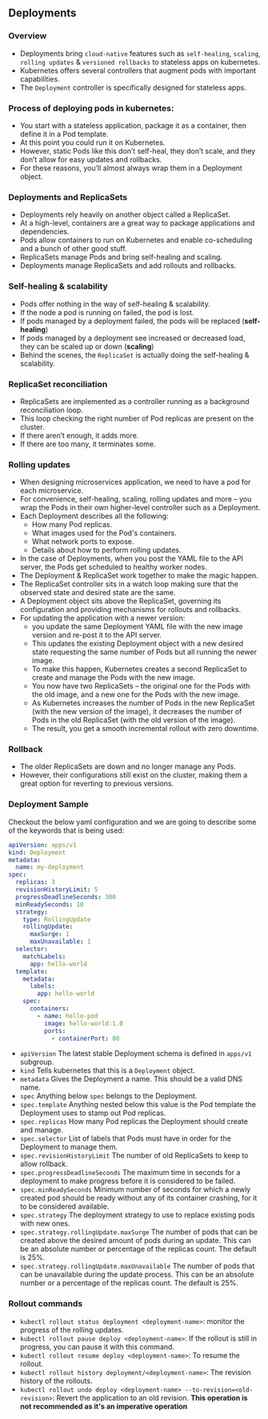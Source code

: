 ## Deployments

### Overview
- Deployments bring `cloud-native` features such as `self-healing`, `scaling`, `rolling updates` & `versioned rollbacks` to stateless apps on kubernetes.
- Kubernetes offers several controllers that augment pods with important capabilities.
- The `Deployment` controller is specifically designed for stateless apps.

### Process of deploying pods in kubernetes:
- You start with a stateless application, package it as a container, then define it in a Pod template.
- At this point you could run it on Kubernetes.
- However, static Pods like this don’t self-heal, they don’t scale, and they don’t allow for easy updates and rollbacks.
- For these reasons, you’ll almost always wrap them in a Deployment object.

### Deployments and ReplicaSets
- Deployments rely heavily on another object called a ReplicaSet.
- At a high-level, containers are a great way to package applications and dependencies.
- Pods allow containers to run on Kubernetes and enable co-scheduling and a bunch of other good stuff.
- ReplicaSets manage Pods and bring self-healing and scaling.
- Deployments manage ReplicaSets and add rollouts and rollbacks.

### Self-healing & scalability
- Pods offer nothing in the way of self-healing & scalability.
- If the node a pod is running on failed, the pod is lost.
- If pods managed by a deployment failed, the pods will be replaced (**self-healing**)
- If pods managed by a deployment see increased or decreased load, they can be scaled up or down (**scaling**)
- Behind the scenes, the `ReplicaSet` is actually doing the self-healing & scalability.

### ReplicaSet reconciliation
- ReplicaSets are implemented as a controller running as a background reconciliation loop.
- This loop checking the right number of Pod replicas are present on the cluster.
- If there aren’t enough, it adds more.
- If there are too many, it terminates some.

### Rolling updates
- When designing microservices application, we need to have a pod for each microservice.
- For convenience, self-healing, scaling, rolling updates and more – you wrap the Pods in their own higher-level controller such as a Deployment.
- Each Deployment describes all the following:
  - How many Pod replicas.
  - What images used for the Pod's containers.
  - What network ports to expose.
  - Details about how to perform rolling updates.
- In the case of Deployments, when you post the YAML file to the API server, the Pods get scheduled to healthy worker nodes.
- The Deployment & ReplicaSet work together to make the magic happen.
- The ReplicaSet controller sits in a watch loop making sure that the observed state and desired state are the same.
- A Deployment object sits above the ReplicaSet, governing its configuration and providing mechanisms for rollouts and rollbacks.
- For updating the application with a newer version:
  - you update the same Deployment YAML file with the new image version and re-post it to the API server.
  - This updates the existing Deployment object with a new desired state requesting the same number of Pods but all running the newer image.
  - To make this happen, Kubernetes creates a second ReplicaSet to create and manage the Pods with the new image.
  - You now have two ReplicaSets – the original one for the Pods with the old image, and a new one for the Pods with the new image.
  - As Kubernetes increases the number of Pods in the new ReplicaSet (with the new version of the image), it decreases the number of Pods in the old ReplicaSet (with the old version of the image).
  - The result, you get a smooth incremental rollout with zero downtime.

### Rollback
- The older ReplicaSets are down and no longer manage any Pods.
- However, their configurations still exist on the cluster, making them a great option for reverting to previous versions.

### Deployment Sample
Checkout the below yaml configuration and we are going to describe some of the keywords that is being used:
```yaml
apiVersion: apps/v1
kind: Deployment
metadata:
  name: my-deployment
spec:
  replicas: 3
  revisionHistoryLimit: 5
  progressDeadlineSeconds: 300
  minReadySeconds: 10
  strategy:
    type: RollingUpdate
    rollingUpdate:
      maxSurge: 1
      maxUnavailable: 1
  selector:
    matchLabels:
      app: hello-world
  template:
    metadata:
      labels:
        app: hello-world
    spec:
      containers:
        - name: hello-pod
          image: hello-world:1.0
          ports:
            - containerPort: 80
```
- `apiVersion` The latest stable Deployment schema is defined in `apps/v1` subgroup.
- `kind` Tells kubernetes that this is a `Deployment` object.
- `metadata` Gives the Deployment a name. This should be a valid DNS name.
- `spec` Anything below `spec` belongs to the Deployment.
- `spec.template` Anything nested below this value is the Pod template the Deployment uses to stamp out Pod replicas.
- `spec.replicas` How many Pod replicas the Deployment should create and manage.
- `spec.selector` List of labels that Pods must have in order for the Deployment to manage them.
- `spec.revisionHistoryLimit` The number of old ReplicaSets to keep to allow rollback.
- `spec.progressDeadlineSeconds` The maximum time in seconds for a deployment to make progress before it is considered to be failed.
- `spec.minReadySeconds` Minimum number of seconds for which a newly created pod should be ready without any of its container crashing, for it to be considered available.
- `spec.strategy` The deployment strategy to use to replace existing pods with new ones.
- `spec.strategy.rollingUpdate.maxSurge` The number of pods that can be created above the desired amount of pods during an update. This can be an absolute number or percentage of the replicas count. The default is 25%.
- `spec.strategy.rollingUpdate.maxUnavailable` The number of pods that can be unavailable during the update process. This can be an absolute number or a percentage of the replicas count. The default is 25%.

### Rollout commands
- `kubectl rollout status deployment <deployment-name>`: monitor the progress of the rolling updates.
- `kubectl rollout pause deploy <deployment-name>`: If the rollout is still in progress, you can pause it with this command.
- `kubectl rollout resume deploy <deployment-name>`: To resume the rollout.
- `kubectl rollout history deployment/<deployment-name>`: The revision history of the rollouts.
- `kubectl rollout undo deploy <deployment-name> --to-revision=<old-revision>`: Revert the application to an old revision. **This operation is not recommended as it's an imperative operation**